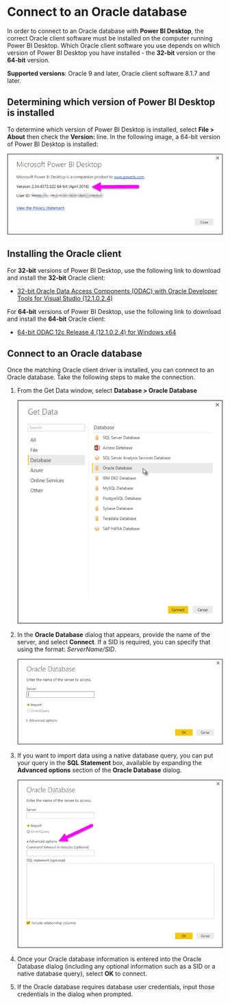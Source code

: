 <properties
   pageTitle="Connect to an Oracle database"
   description="Steps and downloads necessary to connect Oracle to Power BI Desktop"
   services="powerbi"
   documentationCenter=""
   authors="davidiseminger"
   manager="erikre"
   backup=""
   editor=""
   tags=""
   qualityFocus="no"
   qualityDate=""/>

<tags
   ms.service="powerbi"
   ms.devlang="NA"
   ms.topic="article"
   ms.tgt_pltfrm="NA"
   ms.workload="powerbi"
   ms.date="09/06/2017"
   ms.author="davidi"/>

# Connect to an Oracle database

In order to connect to an Oracle database with **Power BI Desktop**, the correct Oracle client software must be installed on the computer running Power BI Desktop. Which Oracle client software you use depends on which version of Power BI Desktop you have installed - the **32-bit** version or the **64-bit** version.

**Supported versions**: Oracle 9 and later, Oracle client software 8.1.7 and later.

## Determining which version of Power BI Desktop is installed

To determine which version of Power BI Desktop is installed, select **File > About** then check the **Version:** line. In the following image, a 64-bit version of Power BI Desktop is installed:

![](media/powerbi-desktop-connect-oracle-database/connect-oracle-database_1.png)

## Installing the Oracle client

For **32-bit** versions of Power BI Desktop, use the following link to download and install the **32-bit** Oracle client:

-   [32-bit Oracle Data Access Components (ODAC) with Oracle Developer Tools for Visual Studio (12.1.0.2.4)](http://www.oracle.com/technetwork/topics/dotnet/utilsoft-086879.html)

For **64-bit** versions of Power BI Desktop, use the following link to download and install the **64-bit** Oracle client:

-   [64-bit ODAC 12c Release 4 (12.1.0.2.4) for Windows x64](http://www.oracle.com/technetwork/database/windows/downloads/index-090165.html)

## Connect to an Oracle database

Once the matching Oracle client driver is installed, you can connect to an Oracle database. Take the following steps to make the connection.

1.  From the Get Data window, select **Database > Oracle Database**

    ![](media/powerbi-desktop-connect-oracle-database/connect-oracle-database_2.png)

2.  In the **Oracle Database** dialog that appears, provide the name of the server, and select **Connect**. If a SID is required, you can specify that using the format: *ServerName/SID*.

    ![](media/powerbi-desktop-connect-oracle-database/connect-oracle-database_3.png)

3.  If you want to import data using a native database query, you can put your query in the **SQL Statement** box, available by expanding the **Advanced options** section of the **Oracle Database** dialog.

    ![](media/powerbi-desktop-connect-oracle-database/connect-oracle-database_4.png)

4.  Once your Oracle database information is entered into the Oracle Database dialog (including any optional information such as a SID or a native database query), select **OK** to connect.

5.  If the Oracle database requires database user credentials, input those credentials in the dialog when prompted.
